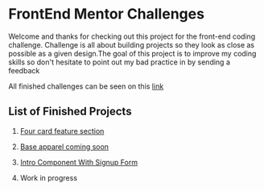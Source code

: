 # FrontEnd Mentor Challenges

Welcome and thanks for checking out this project for the front-end coding challenge. Challenge is all about building projects so they look as close as possible as a given design.The goal of this project is to improve my coding skills so don't hesitate to point out my bad practice in by sending a feedback

All finished challenges can be seen on this [link][1]


## List of Finished Projects

1. [Four card feature section][2]

1. [Base apparel coming soon][3]

1. [Intro Component With Signup Form][4]

1. Work in progress






[1]: https://youthful-babbage-67cb27.netlify.com
[2]: https://youthful-babbage-67cb27.netlify.com/four-card-feature-section-master/index.html
[3]: https://youthful-babbage-67cb27.netlify.com/base-apparel-coming-soon-master/index.html
[4]: https://youthful-babbage-67cb27.netlify.com/intro-component-with-signup-form-master/index.html
